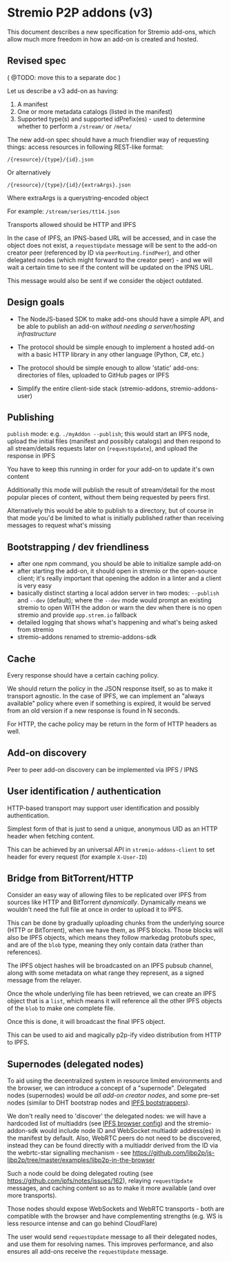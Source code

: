 # Stremio P2P addons (v3)

This document describes a new specification for Stremio add-ons, which allow much more freedom in how an add-on is created and hosted.

## Revised spec

( @TODO: move this to a separate doc )

Let us describe a v3 add-on as having:

1. A manifest
2. One or more metadata catalogs (listed in the manifest)
3. Supported type(s) and supported idPrefix(es) - used to determine whether to perform a `/stream/` or `/meta/`

The new add-on spec should have a much friendlier way of requesting things: access resources in following REST-like format:

```
/{resource}/{type}/{id}.json
```

Or alternatively

```
/{resource}/{type}/{id}/{extraArgs}.json
```

Where extraArgs is a querystring-encoded object

For example: ```/stream/series/tt14.json```

Transports allowed should be HTTP and IPFS

In the case of IPFS, an IPNS-based URL will be accessed, and in case the object does not exist, a `requestUpdate` message will be sent to the add-on creator peer (referenced by ID via `peerRouting.findPeer`), and other delegated nodes (which might forward to the creator peer) - and we will wait a certain time to see if the content will be updated on the IPNS URL.

This message would also be sent if we consider the object outdated.



## Design goals

* The NodeJS-based SDK to make add-ons should have a simple API, and be able to publish an add-on *without needing a server/hosting infrastructure*

* The protocol should be simple enough to implement a hosted add-on with a basic HTTP library in any other language (Python, C#, etc.)

* The protocol should be simple enough to allow 'static' add-ons: directories of files, uploaded to GitHub pages or IPFS

* Simplify the entire client-side stack (stremio-addons, stremio-addons-user)


## Publishing

`publish` mode: e.g. `./myAddon --publish`; this would start an IPFS node, upload the initial files (manifest and possibly catalogs) and then respond to all stream/details requests later on (`requestUpdate`), and upload the response in IPFS

You have to keep this running in order for your add-on to update it's own content

Additionally this mode will publish the result of stream/detail for the most popular pieces of content, without them being requested by peers first.

Alternatively this would be able to publish to a directory, but of course in that mode you'd be limited to what is initially published rather than receiving messages to request what's missing


## Bootstrapping / dev friendliness

* after one npm command, you should be able to initialize sample add-on
* after starting the add-on, it should open in stremio or the open-source client; it's really important that opening the addon in a linter and a client is very easy
* basically distinct starting a local addon server in two modes: ``--publish`` and ``--dev`` (default); where the ``--dev`` mode would prompt an existing stremio to open WITH the addon or warn the dev when there is no open stremio and provide `app.strem.io` fallback
* detailed logging that shows what's happening and what's being asked from stremio
* stremio-addons renamed to stremio-addons-sdk

## Cache 

Every response should have a certain caching policy.

We should return the policy in the JSON response itself, so as to make it transport agnostic. 
In the case of IPFS, we can implement an "always available" policy where even if something is expired, it would be served from an old version if a new response is found in N seconds.

For HTTP, the cache policy may be return in the form of HTTP headers as well.

## Add-on discovery

Peer to peer add-on discovery can be implemented via IPFS / IPNS

## User identification / authentication

HTTP-based transport may support user identification and possibly authentication.

Simplest form of that is just to send a unique, anonymous UID as an HTTP header when fetching content.

This can be achieved by an universal API in `stremio-addons-client` to set header for every request (for example `X-User-ID`)

## Bridge from BitTorrent/HTTP

Consider an easy way of allowing files to be replicated over IPFS from sources like HTTP and BitTorrent *dynamically*. Dynamically means we wouldn't need the full file at once in order to upload it to IPFS.

This can be done by gradually uploading chunks from the underlying source (HTTP or BitTorrent), when we have them, as IPFS blocks. Those blocks will also be IPFS objects, which means they follow markedag protobufs spec, and are of the `blob` type, meaning they only contain data (rather than references).

The IPFS object hashes will be broadcasted on an IPFS pubsub channel, along with some metadata on what range they represent, as a signed message from the relayer.

Once the whole underlying file has been retrieved, we can create an IPFS object that is a `list`, which means it will reference all the other IPFS objects of the `blob` to make one complete file.

Once this is done, it will broadcast the final IPFS object.

This can be used to aid and magically p2p-ify video distribution from HTTP to IPFS.


## Supernodes (delegated nodes)

To aid using the decentralized system in resource limited environments and the browser, we can introduce a concept of a "supernode". Delegated nodes (supernodes) would be *all add-on creator nodes*, and some pre-set nodes (similar to DHT bootstrap nodes and [IPFS bootstrappers](https://github.com/libp2p/js-libp2p/blob/b871bb0a1ab400d76aa6808ed26fc905f64bc515/examples/libp2p-in-the-browser/1/src/browser-bundle.js#L13)).

We don't really need to 'discover' the delegated nodes: we will have a hardcoded list of multiaddrs (see [IPFS browser config](https://github.com/ipfs/js-ipfs/blob/master/src/core/runtime/config-browser.json)) and the stremio-addon-sdk would include node ID and WebSocket multiaddr address(es) in the manifest by default. Also, WebRTC peers do not need to be discovered, instead they can be found directly with a multiaddr derived from the ID via the webrtc-star signalling mechanism - see https://github.com/libp2p/js-libp2p/tree/master/examples/libp2p-in-the-browser

Such a node could be doing delegated routing (see https://github.com/ipfs/notes/issues/162), relaying `requestUpdate` messages, and caching content so as to make it more available (and over more transports).

Those nodes should expose WebSockets and WebRTC transports - both are compatible with the browser and have complementing strengths (e.g. WS is less resource intense and can go behind CloudFlare)

The user would send `requestUpdate` message to all their delegated nodes, and use them for resolving names. This improves performance, and also ensures all add-ons receive the `requestUpdate` message.


